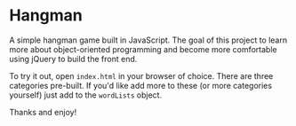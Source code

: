 # Hangman

A simple hangman game built in JavaScript. The goal of this project to learn more about
object-oriented programming and become more comfortable using jQuery to build the front end.

To try it out, open `index.html` in your browser of choice. There are three categories pre-built.
If you'd like add more to these (or more categories yourself) just add to the `wordLists` object.

Thanks and enjoy!